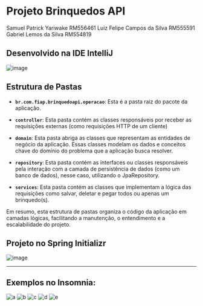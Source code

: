 # Projeto Brinquedos API

Samuel Patrick Yariwake RM556461
Luiz Felipe Campos da Silva RM555591
Gabriel Lemos da Silva RM554819

## Desenvolvido na IDE IntelliJ
![image](https://github.com/user-attachments/assets/7633b293-daa9-4acf-9612-5ca8d2dd3bc7)
## Estrutura de Pastas

* **`br.com.fiap.brinquedoapi.operacao`**: Esta é a pasta raiz do pacote da aplicação.

* **`controller`**: Esta pasta contém as classes responsáveis por receber as requisições externas (como requisições HTTP de um cliente)

* **`domain`**: Esta pasta abriga as classes que representam as entidades de negócio da aplicação. Essas classes modelam os dados e conceitos chave do domínio do problema que a aplicação busca resolver.

* **`repository`**: Esta pasta contém as interfaces ou classes responsáveis pela interação com a camada de persistência de dados (como um banco de dados), nesse caso, utilizando o JpaRepository.

* **`services`**: Esta pasta contém as classes que implementam a lógica das requisições como salvar, deletar e pegar todos ou apenas um brinquedo(s).

Em resumo, esta estrutura de pastas organiza o código da aplicação em camadas lógicas, facilitando a manutenção, o entendimento e a escalabilidade do projeto.

## Projeto no Spring Initializr
![image](https://github.com/user-attachments/assets/f0fe75d8-de9a-4301-a6da-89bf003ebf2e)
***
## Exemplos no Insomnia:

![a](https://github.com/user-attachments/assets/dc983289-5512-4fdd-89f5-c17e774587b5)
![b](https://github.com/user-attachments/assets/6ff23551-37cf-4170-9183-fbafdd9ab842)
![c](https://github.com/user-attachments/assets/c3e22b16-609f-43ca-9787-5be93440a639)
![d](https://github.com/user-attachments/assets/8501d13d-5107-4caf-a398-d31d72d25024)
![e](https://github.com/user-attachments/assets/ac760369-8c40-4a57-8b2d-248929e94c31)
